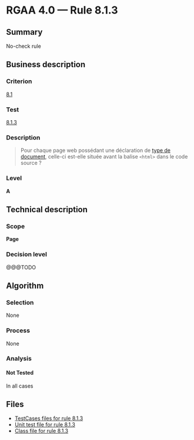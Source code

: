 # RGAA 4.0 — Rule 8.1.3

## Summary

No-check rule

## Business description

### Criterion

[8.1](https://www.numerique.gouv.fr/publications/rgaa-accessibilite/methode/criteres/#crit-8-1)

### Test

[8.1.3](https://www.numerique.gouv.fr/publications/rgaa-accessibilite/methode/criteres/#test-8-1-3)

### Description

> Pour chaque page web possédant une déclaration de [type de document](https://www.numerique.gouv.fr/publications/rgaa-accessibilite/methode/glossaire/#type-de-document), celle-ci est-elle située avant la balise `<html>` dans le code source ?

### Level

**A**


## Technical description

### Scope

**Page**

### Decision level

@@@TODO


## Algorithm

### Selection

None

### Process

None

### Analysis

#### Not Tested

In all cases


## Files

- [TestCases files for rule 8.1.3](https://gitlab.com/asqatasun/Asqatasun/-/tree/v5/rules/rules-rgaa4.0/src/test/resources/testcases/rgaa40/Rgaa40Rule080103/)
- [Unit test file for rule 8.1.3](https://gitlab.com/asqatasun/Asqatasun/-/blob/v5/rules/rules-rgaa4.0/src/test/java/org/asqatasun/rules/rgaa40/Rgaa40Rule080103Test.java)
- [Class file for rule 8.1.3](https://gitlab.com/asqatasun/Asqatasun/-/blob/v5/rules/rules-rgaa4.0/src/main/java/org/asqatasun/rules/rgaa40/Rgaa40Rule080103.java)


